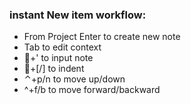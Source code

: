 ### instant New item workflow:

- From Project Enter to create new note
- Tab to edit context
- +' to input note
- +[/] to indent
- ⌃+p/n to move up/down
- ^+f/b to move forward/backward
